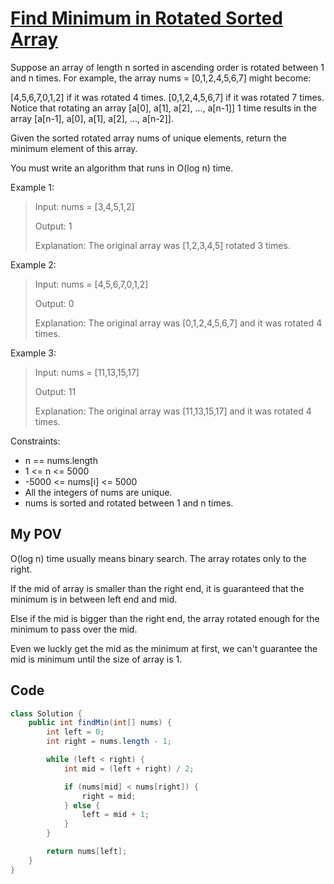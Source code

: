 # [Find Minimum in Rotated Sorted Array](https://leetcode.com/problems/find-minimum-in-rotated-sorted-array/)
Suppose an array of length n sorted in ascending order is rotated between 1 and n times. For example, the array nums = [0,1,2,4,5,6,7] might become:

[4,5,6,7,0,1,2] if it was rotated 4 times.
[0,1,2,4,5,6,7] if it was rotated 7 times.
Notice that rotating an array [a[0], a[1], a[2], ..., a[n-1]] 1 time results in the array [a[n-1], a[0], a[1], a[2], ..., a[n-2]].

Given the sorted rotated array nums of unique elements, return the minimum element of this array.

You must write an algorithm that runs in O(log n) time.

 

Example 1:

>Input: nums = [3,4,5,1,2]
>
>Output: 1
>
>Explanation: The original array was [1,2,3,4,5] rotated 3 times.

Example 2:

>Input: nums = [4,5,6,7,0,1,2]
>
>Output: 0
>
>Explanation: The original array was [0,1,2,4,5,6,7] and it was rotated 4 times.

Example 3:

>Input: nums = [11,13,15,17]
>
>Output: 11
>
>Explanation: The original array was [11,13,15,17] and it was rotated 4 times. 
 

Constraints:

- n == nums.length
- 1 <= n <= 5000
- -5000 <= nums[i] <= 5000
- All the integers of nums are unique.
- nums is sorted and rotated between 1 and n times.

## My POV
O(log n) time usually means binary search. The array rotates only to the right.

If the mid of array is smaller than the right end, it is guaranteed that the minimum is in between left end and mid.

Else if the mid is bigger than the right end, the array rotated enough for the minimum to pass over the mid.

Even we luckly get the mid as the minimum at first, we can't guarantee the mid is minimum until the size of array is 1.

## Code
```java
class Solution {
    public int findMin(int[] nums) {
        int left = 0;
        int right = nums.length - 1;

        while (left < right) {
            int mid = (left + right) / 2;

            if (nums[mid] < nums[right]) {
                right = mid;
            } else {
                left = mid + 1;
            }
        }

        return nums[left];
    }
}
```
